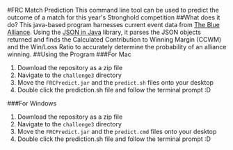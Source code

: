 #FRC Match Prediction
This command line tool can be used to predict the outcome of a match for this year's Stronghold competition
##What does it do?
This java-based program harnesses current event data from [The Blue Alliance](https://www.thebluealliance.com/apidocs). Using the [JSON in Java](http://mvnrepository.com/artifact/org.json/json) library, it parses the JSON objects returned and finds the Calculated Contribution to Winning Margin (CCWM) and the Win/Loss Ratio to accurately determine the probability of an alliance winning.
##Using the Program
###For Mac
1. Download the repository as a zip file 
2. Navigate to the `challenge3` directory
3. Move the `FRCPredict.jar` and the `predict.sh` files onto your desktop
4. Double click the prediction.sh file and follow the terminal prompt :D

###For Windows
1. Download the repository as a zip file
2. Navigate to the `challenge3` directory
3. Move the `FRCPredict.jar` and the `predict.cmd` files onto your desktop
4. Double click the prediction.sh file and follow the terminal prompt :D
